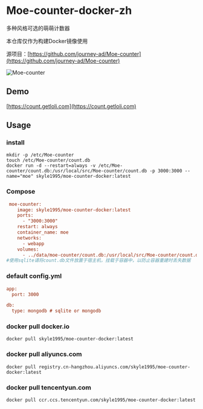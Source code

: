 # Moe-counter-docker-zh

多种风格可选的萌萌计数器

本仓库仅作为构建Docker镜像使用

源项目：[https://github.com/journey-ad/Moe-counter](https://github.com/journey-ad/Moe-counter)

![Moe-counter](https://count.getloli.com/get/@Moe-counter.github)

## Demo
[https://count.getloli.com](https://count.getloli.com)

## Usage

### install
```shell
mkdir -p /etc/Moe-counter
touch /etc/Moe-counter/count.db
docker run -d --restart=always -v /etc/Moe-counter/count.db:/usr/local/src/Moe-counter/count.db -p 3000:3000 --name="moe" skyle1995/moe-counter-docker:latest
```
### Compose
```ini
 moe-counter:
    image: skyle1995/moe-counter-docker:latest
    ports:
      - "3000:3000"
    restart: always
    container_name: moe
    networks:
      - webapp
    volumes:
      - ../data/moe-counter/count.db:/usr/local/src/Moe-counter/count.db
#使用sqlite请将count.db文件放置于宿主机，挂载于容器中，以防止容器重建时丢失数据
```

### default config.yml
```ini
app:
  port: 3000

db:
  type: mongodb # sqlite or mongodb
```
### docker pull docker.io
```shell
docker pull skyle1995/moe-counter-docker:latest
```
### docker pull aliyuncs.com
```shell
docker pull registry.cn-hangzhou.aliyuncs.com/skyle1995/moe-counter-docker:latest
```
### docker pull tencentyun.com
```shell
docker pull ccr.ccs.tencentyun.com/skyle1995/moe-counter-docker:latest
```
